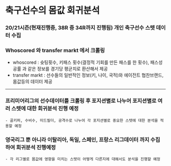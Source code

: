 # 축구선수의 몸값 회귀분석
### 20/21시즌(현재진행중, 38R 중 34R까지 진행됨) 개인 축구선수 스텟 데이터 수집
### Whoscored 와 transfer markt 에서 크롤링
  - whoscored : 슛팅횟수, 키패스 횟수(결정적 기회를 만든 패스를 한 횟수), 패스성공률 과 같은 정보를 경기당 평균치로 환산해서 제공
  - transfer markt : 선수들의 일반적인 정보(키, 나이, 국적)와 에이전트 협찬브랜드, 몸값등의 데이터 제공 

---
### 프리미어리그의 선수데이터를 크롤링 후 포지션별로 나누어 포지션별로 여러 스텟에 대한 회귀분석 진행 예정
    - 골키퍼, 수비수, 미드필더, 공격수로 나누어 각 포지션별로 중요한 스텟에 대한 분석을 적용할 예정  
    
### 영국리그 뿐 아니라 이탈리아, 독일, 스페인, 프랑스 리그데이터 까지 수집 하여 회귀분석 진행예정
    - 각 리그별로 몸값에 영향을 미치는 스텟이 어떻게 다른지에 대해서도 분석을 진행할 예정
